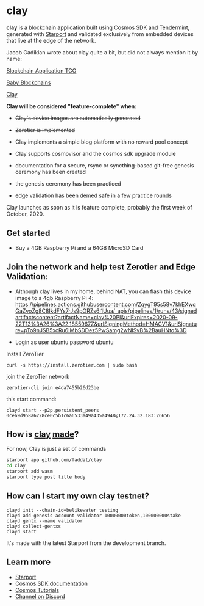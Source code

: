 # clay

**clay** is a blockchain application built using Cosmos SDK and Tendermint, generated with [Starport](https://github.com/tendermint/starport) and validated exclusively from embedded devices that live at the edge of the network.

Jacob Gadikian wrote about clay quite a bit, but did not always mention it by name:

[Blockchain Application TCO](https://blurt.world/blurt/@jacobgadikian/blockchain-application-tco)

[Baby Blockchains](https://github.com/regen-network/cosmosd/issues/17)

[Clay](https://blurt.world/blurt/@jacobgadikian/clay)

**Clay will be considered "feature-complete" when:**

* ~~Clay's device images are automatically generated~~

* ~~Zerotier is implemented~~

* ~~Clay implements a simple blog platform with no reward pool concept~~

* Clay supports cosmovisor and the cosmos sdk upgrade module

* documentation for a secure, rsync or syncthing-based git-free genesis ceremony has been created

* the genesis ceremony has been practiced

* edge validation has been demed safe in a few practice rounds


Clay launches as soon as it is feature complete, probably the first week of October, 2020.


## Get started

* Buy a 4GB Raspberry Pi and a 64GB MicroSD Card

## Join the network and help test Zerotier and Edge Validation:

* Although clay lives in my home, behind NAT, you can flash this device image to a 4gb Raspberry Pi 4:
https://pipelines.actions.githubusercontent.com/ZqygT95s58v7khEXwqGaZvoZg8C8IkdFYs7rJs9pORZs6l1Uua/_apis/pipelines/1/runs/43/signedartifactscontent?artifactName=clay%20PI&urlExpires=2020-09-22T13%3A26%3A22.1855967Z&urlSigningMethod=HMACV1&urlSignature=pTo9nJSB5xcRu6IMbSDDez5PwSamg2wNISvB%2BauHNto%3D


* Login as user ubuntu password ubuntu


Install ZeroTier
```
curl -s https://install.zerotier.com | sudo bash
```

join the ZeroTier network
```
zerotier-cli join e4da7455b26d23be
```

this start command:
```
clayd start --p2p.persistent_peers 0cea9d958a6228ce0c5b1c6a6533a49a435a4948@172.24.32.183:26656
```



## How is [clay](https://www.youtube.com/watch?v=eMJk4y9NGvE) [made](https://www.facebook.com/watch/?v=845703122288697)?

For now, Clay is just a set of commands

```bash
starport app github.com/faddat/clay
cd clay
starport add wasm
starport type post title body
```


## How can I start my own clay testnet?

```
clayd init --chain-id=belikewater testing
clayd add-genesis-account validator 10000000token,100000000stake
clayd gentx --name validator
clayd collect-gentxs
clayd start
```

It's made with the latest Starport from the development branch.


## Learn more

- [Starport](https://github.com/tendermint/starport)
- [Cosmos SDK documentation](https://docs.cosmos.network)
- [Cosmos Tutorials](https://tutorials.cosmos.network)
- [Channel on Discord](https://discord.gg/W8trcGV)
